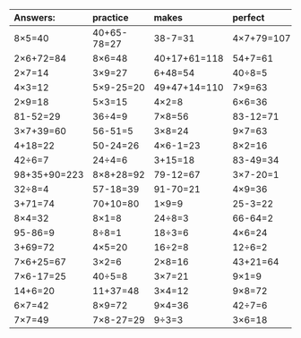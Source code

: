 | Answers: | practice | makes | perfect | ! |
| :--- | :--- | :--- | :--- | :--- |
| 8×5=40 | 40+65-78=27 | 38-7=31 | 4×7+79=107 | 7×5=35 | 
| 2×6+72=84 | 8×6=48 | 40+17+61=118 | 54+7=61 | 7×3=21 | 
| 2×7=14 | 3×9=27 | 6+48=54 | 40÷8=5 | 5×7=35 | 
| 4×3=12 | 5×9-25=20 | 49+47+14=110 | 7×9=63 | 99-62=37 | 
| 2×9=18 | 5×3=15 | 4×2=8 | 6×6=36 | 49-34=15 | 
| 81-52=29 | 36÷4=9 | 7×8=56 | 83-12=71 | 59+10+57=126 | 
| 3×7+39=60 | 56-51=5 | 3×8=24 | 9×7=63 | 6×7-1=41 | 
| 4+18=22 | 50-24=26 | 4×6-1=23 | 8×2=16 | 14+31=45 | 
| 42÷6=7 | 24÷4=6 | 3+15=18 | 83-49=34 | 2×6=12 | 
| 98+35+90=223 | 8×8+28=92 | 79-12=67 | 3×7-20=1 | 94+59-70=83 | 
| 32÷8=4 | 57-18=39 | 91-70=21 | 4×9=36 | 20+6=26 | 
| 3+71=74 | 70+10=80 | 1×9=9 | 25-3=22 | 6×9+52=106 | 
| 8×4=32 | 8×1=8 | 24÷8=3 | 66-64=2 | 16÷8=2 | 
| 95-86=9 | 8÷8=1 | 18÷3=6 | 4×6=24 | 6×2+79=91 | 
| 3+69=72 | 4×5=20 | 16÷2=8 | 12÷6=2 | 15+67=82 | 
| 7×6+25=67 | 3×2=6 | 2×8=16 | 43+21=64 | 69-23=46 | 
| 7×6-17=25 | 40÷5=8 | 3×7=21 | 9×1=9 | 4×7=28 | 
| 14+6=20 | 11+37=48 | 3×4=12 | 9×8=72 | 13+29=42 | 
| 6×7=42 | 8×9=72 | 9×4=36 | 42÷7=6 | 4×8=32 | 
| 7×7=49 | 7×8-27=29 | 9÷3=3 | 3×6=18 | 20÷5=4 | 
